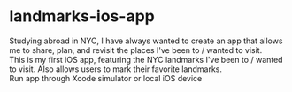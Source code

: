 # landmarks-ios-app
Studying abroad in NYC, I have always wanted to create an app that allows me to share, plan, and revisit the places I've been to / wanted to visit.   
This is my first iOS app, featuring the NYC landmarks I've been to / wanted to visit. Also allows users to mark their favorite landmarks.   
Run app through Xcode simulator or local iOS device   


